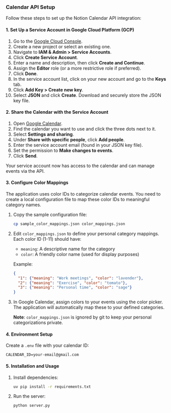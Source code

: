 ### Calendar API Setup

Follow these steps to set up the Notion Calendar API integration:

#### 1. Set Up a Service Account in Google Cloud Platform (GCP)

1. Go to the [Google Cloud Console](https://console.cloud.google.com/).
2. Create a new project or select an existing one.
3. Navigate to **IAM & Admin > Service Accounts**.
4. Click **Create Service Account**.
5. Enter a name and description, then click **Create and Continue**.
6. Assign the **Editor** role (or a more restrictive role if preferred).
7. Click **Done**.
8. In the service account list, click on your new account and go to the **Keys** tab.
9. Click **Add Key > Create new key**.
10. Select **JSON** and click **Create**. Download and securely store the JSON key file.

#### 2. Share the Calendar with the Service Account

1. Open [Google Calendar](https://calendar.google.com/).
2. Find the calendar you want to use and click the three dots next to it.
3. Select **Settings and sharing**.
4. Under **Share with specific people**, click **Add people**.
5. Enter the service account email (found in your JSON key file).
6. Set the permission to **Make changes to events**.
7. Click **Send**.

Your service account now has access to the calendar and can manage events via the API.

#### 3. Configure Color Mappings

The application uses color IDs to categorize calendar events. You need to create a local configuration file to map these color IDs to meaningful category names.

1. Copy the sample configuration file:

   ```bash
   cp sample_color_mappings.json color_mappings.json
   ```

2. Edit `color_mappings.json` to define your personal category mappings. Each color ID (1-11) should have:
   - `meaning`: A descriptive name for the category
   - `color`: A friendly color name (used for display purposes)

   Example:

   ```json
   {
     "1": {"meaning": "Work meetings", "color": "lavender"},
     "2": {"meaning": "Exercise", "color": "tomato"},
     "3": {"meaning": "Personal time", "color": "sage"}
   }
   ```

3. In Google Calendar, assign colors to your events using the color picker. The application will automatically map these to your defined categories.

   **Note**: `color_mappings.json` is ignored by git to keep your personal categorizations private.

#### 4. Environment Setup

Create a `.env` file with your calendar ID:

```
CALENDAR_ID=your-email@gmail.com
```

#### 5. Installation and Usage

1. Install dependencies:

   ```bash
   uv pip install -r requirements.txt
   ```

2. Run the server:

   ```bash
   python server.py
   ```
